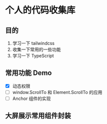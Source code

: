 # 个人的代码收集库

## 目的

1. 学习一下 tailwindcss
2. 收集一下常用的一些功能
3. 学习一下 TypeScript

## 常用功能 Demo
- [x] 动态权限
- [ ] window.ScrollTo 和 Element.ScrollTo 的应用
- [ ] Anchor 组件的实现

## 大屏展示常用组件封装



